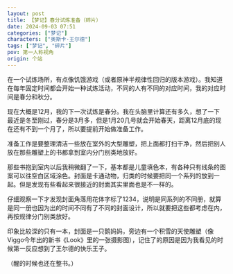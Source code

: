 ```yaml
---
layout: post
title: 【梦记】春分试炼准备（碎片）
date: 2024-09-03 07:51
categories: ["梦记"]
characters: ["奥斯卡·王尔德"]
tags: ["梦记", "碎片"]
pov: 第一人称视角
origin: 个站
---
```


在一个试炼场所，有点像饥饿游戏（或者原神半规律性回归的版本游戏）。我知道在每年固定时间都会开始一种试炼活动，不同的人有不同的对应时间，我的对应时间是春分和秋分。

现在大概是12月，我的下一次试炼是春分。我在头脑里计算还有多久，想了一下最近是冬至刚过，春分是3月多，但是1月20几号就会开始春天，距离12月底的现在还有不到一个月了，所以要提前开始做准备工作。

准备工作是要整理清洁一些放在室外的大型雕塑，把上面都打扫干净，然后把别人放在那些雕塑上的书都拿到室内分门别类地放好。

那些书抱到室内以后我稍微翻了一下，基本都是儿童填色本，有各种只有线条的图案可以往空白区域涂色。封面是卡通动物，归类的时候要把同一个系列的放到一起。但是发现有些看起来很接近的封面其实里面也是不一样的。

仔细观察一下才发现封面角落用花体字标了1234，说明是同系列的不同册，就算是同一册也因为出的时间不同有了不同的封面设计，所以就要把这些都考虑在内，再按规律分门别类放好。

印象比较深的只有一本，封面是一只鹅妈妈，旁边有一个积雪的天使雕塑（像Viggo今年出的新书《Look》里的一张摄影图），记住了的原因是因为我看见的时候第一反应想到了王尔德的快乐王子。

（醒的时候也还在整书。）
